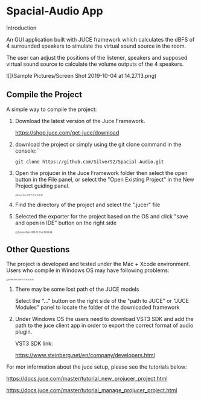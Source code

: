 # Spacial-Audio App

Introduction

An GUI application built with JUCE framework which calculates the dBFS of 4 surrounded speakers to simulate the virtual sound source in the room.

The user can adjust the positions of the listener, speakers and supposed virtual sound source to calculate the volume outputs of the 4 speakers.

![](Sample Pictures/Screen Shot 2019-10-04 at 14.27.13.png)

## Compile the Project

A simple way to compile the project:

1. Download the latest version of the Juce Framework.

   https://shop.juce.com/get-juce/download

2. download the project or simply using the git clone command in the console:``

   `git clone https://github.com/Silver92/Spacial-Audio.git`

3. Open the projucer in the Juce Framework folder then select the open button in the File panel, or select the "Open Existing Project" in the New Project guiding panel.

   <img src="https://github.com/Silver92/Spacial-Audio/blob/Develop/Sample%20Pictures/Screen%20Shot%202019-11-11%20at%2019.08.05.png" alt="Screen Shot 2019-11-11 at 19.08.05" style="zoom:30%" align="center"/>

4. Find the directory of the project and select the ".jucer" file

5. Selected the exporter for the project based on the OS and click "save and open in IDE" button on the right side

   <img src="https://github.com/Silver92/Spacial-Audio/blob/Develop/Sample%20Pictures/Screen%20Shot%202019-11-11%20at%2019.08.24.png" alt="Screen Shot 2019-11-11 at 19.08.24" style="zoom:40%" align="center"/>

## Other Questions

The project is developed and tested under the Mac + Xcode environment. Users who compile in Windows OS may have following problems:

<img src="https://github.com/Silver92/Spacial-Audio/blob/Develop/Sample%20Pictures/Screen%20Shot%202019-11-11%20at%2019.20.16.png" alt="Screen Shot 2019-11-11 at 19.20.16" style="zoom:30%" align="center"/>

1. There may be some lost path of the JUCE models

   Select the "..." button on the right side of the "path to JUCE" or "JUCE Modules" panel to locate the folder of the downloaded framework

2. Under Windows OS the users need to download VST3 SDK and add the path to the juce client app in order to export the correct format of audio plugin.

   VST3 SDK link:

   https://www.steinberg.net/en/company/developers.html

   

For mor information about the juce setup, please see the tutorials below:

https://docs.juce.com/master/tutorial_new_projucer_project.html

https://docs.juce.com/master/tutorial_manage_projucer_project.html

